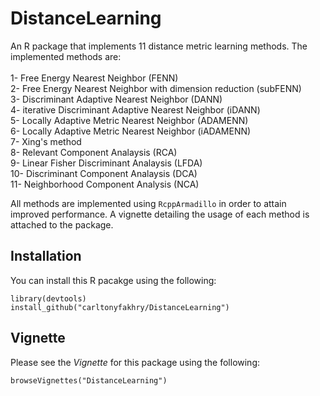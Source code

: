 # DistanceLearning
An R package that implements 11 distance metric learning methods. The implemented methods are: 
<br/>
<br/>
1- Free Energy Nearest Neighbor (FENN) <br/>
2- Free Energy Nearest Neighbor with dimension reduction (subFENN)<br/>
3- Discriminant Adaptive Nearest Neighbor (DANN)<br/>
4- iterative Discriminant Adaptive Nearest Neighbor (iDANN)<br/>
5- Locally Adaptive Metric Nearest Neighbor (ADAMENN)<br/>
6- Locally Adaptive Metric Nearest Neighbor (iADAMENN)<br/>
7- Xing's method<br/>
8- Relevant Component Analaysis (RCA)<br/>
9- Linear Fisher Discriminant Analaysis (LFDA)<br/>
10- Discriminant Component Analaysis (DCA)<br/>
11- Neighborhood Component Analysis (NCA)<br/>

All methods are implemented using `RcppArmadillo` in order to attain improved performance. A vignette detailing the usage of each method is attached to the package.


## Installation
You can install this R pacakge using the following:
```{R}
library(devtools)
install_github("carltonyfakhry/DistanceLearning")
```
## Vignette
Please see the *Vignette* for this package using the following:
```{R}
browseVignettes("DistanceLearning")
```
